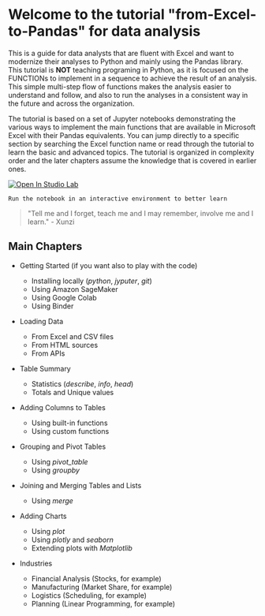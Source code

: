 # Welcome to the tutorial "from-Excel-to-Pandas" for data analysis

This is a guide for data analysts that are fluent with Excel and want to modernize their analyses to Python and mainly using the Pandas library. This tutorial is **NOT** teaching programing in Python, as it is focused on the FUNCTIONs to implement in a sequence to achieve the result of an analysis. This simple multi-step flow of functions makes the analysis easier to understand and follow, and also to run the analyses in a consistent way in the future and across the organization. 

The tutorial is based on a set of Jupyter notebooks demonstrating the various ways to implement the main functions that are available in Microsoft Excel with their Pandas equivalents. You can jump directly to a specific section by searching the Excel function name or read through the tutorial to learn the basic and advanced topics. The tutorial is organized in complexity order and the later chapters assume the knowledge that is covered in earlier ones. 

[![Open In Studio Lab](https://studiolab.sagemaker.aws/studiolab.svg)](https://studiolab.sagemaker.aws/import/github/aiola-lab/from-excel-to-pandas/blob/master/notebooks/01.01%20-%20loading%20files.ipynb)

````{tip}
Run the notebook in an interactive environment to better learn
````

> "Tell me and I forget, teach me and I may remember, involve me and I learn." - Xunzi
## Main Chapters

- Getting Started (if you want also to play with the code)
    - Installing locally (_python_, _jyputer_, _git_)
    - Using Amazon SageMaker
    - Using Google Colab
    - Using Binder

- Loading Data
    - From Excel and CSV files
    - From HTML sources
    - From APIs

- Table Summary
    - Statistics (_describe_, _info_, _head_)
    - Totals and Unique values

- Adding Columns to Tables
    - Using built-in functions
    - Using custom functions

- Grouping and Pivot Tables
    - Using _pivot_table_ 
    - Using _groupby_

- Joining and Merging Tables and Lists
    - Using _merge_

- Adding Charts
    - Using _plot_
    - Using _plotly_ and _seaborn_
    - Extending plots with _Matplotlib_

- Industries
    - Financial Analysis (Stocks, for example)
    - Manufacturing (Market Share, for example)
    - Logistics (Scheduling, for example)
    - Planning (Linear Programming, for example)

